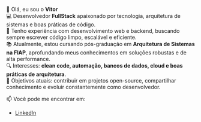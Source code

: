 👋 Olá, eu sou o **Vitor**  
💻 Desenvolvedor **FullStack** apaixonado por tecnologia, arquitetura de sistemas e boas práticas de código.  
🚀 Tenho experiência com desenvolvimento web e backend, buscando sempre escrever código limpo, escalável e eficiente.  
📚 Atualmente, estou cursando pós-graduação em **Arquitetura de Sistemas na FIAP**, aprofundando meus conhecimentos em soluções robustas e de alta performance.  
🔍 Interesses: **clean code, automação, bancos de dados, cloud e boas práticas de arquitetura**.  
🌱 Objetivos atuais: contribuir em projetos open-source, compartilhar conhecimento e evoluir constantemente como desenvolvedor.  

📫 Você pode me encontrar em:  
- [LinkedIn](https://www.linkedin.com/in/vitorrenno/)  
